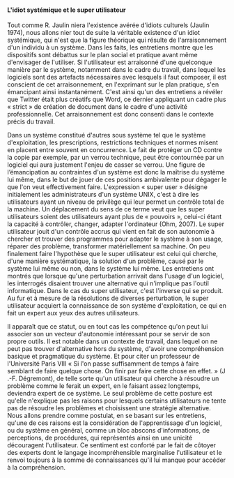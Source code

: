 #### L'idiot systémique et le super utilisateur

Tout comme R. Jaulin niera l'existence avérée d'idiots culturels (Jaulin 1974), nous allons nier tout de suite la véritable existence d'un idiot systémique, qui n'est que la figure théorique qui résulte de l'arraisonnement d'un individu à un système. Dans les faits, les entretiens montre que les dispositifs sont débattus sur le plan social et pratique avant même d'envisager de l'utiliser. Si l'utilisateur est arraisonné d'une quelconque manière par le système, notamment dans le cadre du travail, dans lequel les logiciels sont des artefacts nécessaires avec lesquels il faut composer, il est conscient de cet arraisonnement, en l'exprimant sur le plan pratique, s'en émancipant ainsi instantanément. C'est ainsi qu'un des entretiens a révéler que Twitter était plus créatifs que Word, ce dernier appliquant un cadre plus « strict » de création de document dans le cadre d'une activité professionnelle. Cet arraisonnement est donc consenti dans le contexte précis du travail. 

Dans un système constitué d'autres sous système tel que le système d'exploitation, les prescriptions, restrictions techniques et normes misent en placent entre souvent en concurrence. Le fait de protéger un CD contre la copie par exemple, par un verrou technique, peut être contournée par un logiciel qui aura justement l'enjeu de casser se verrou. Une figure de l’émancipation au contraintes d'un système est donc la maîtrise du système lui même, dans le but de jouer de ces positions ambivalente pour dégager le que l'on veut effectivement faire. L'expression « super user » désigne initialement les administrateurs d'un système UNIX, c'est à dire les utilisateurs ayant un niveau de privilège qui leur permet un contrôle total de la machine. Un déplacement du sens de ce terme veut que les super utilisateurs soient des utilisateurs ayant plus de « pouvoirs », celui-ci étant la capacité à contrôler, changer, adapter l'ordinateur (Ohm, 2007). Le super utilisateur jouit d'un contrôle accrus qui vient en fait de son autonomie à chercher et trouver des programmes pour adapter le système à son usage, réparer des problème, transformer matériellement sa machine. On peu finalement faire l'hypothèse que le super utilisateur est celui qui cherche, d'une manière systématique, la solution d'un problème, causé par le système lui même ou non, dans le système lui même. Les entretiens ont montrés que lorsque qu'une perturbation arrivait dans l'usage d'un logiciel, les interrogés disaient trouver une alternative qui n'implique pas l'outil informatique. Dans le cas du super utilisateur, c'est l'inverse qui se produit. Au fur et à mesure de la résolutions de diverses perturbation, le super utilisateur acquiert la connaissance de son système d'exploitation, ce qui en fait un expert aux yeux des autres utilisateurs.

Il apparaît que ce statut, ou en tout cas les compétence qu'on peut lui associer son un vecteur d'autonomie intéressant pour se servir de son propre outils. Il est notable dans un contexte de travail, dans lequel on ne peut pas trouver d'alternative hors du système, d'avoir une compréhension basique et pragmatique du système. Et pour citer un professeur de l'Université Paris VIII « Si l'on passe suffisamment de temps à faire semblant de faire quelque chose. On finir par faire cette chose en effet. » (J .-F. Dégremont), de telle sorte qu'un utilisateur qui cherche à résoudre un problème comme le ferait un expert, en le faisant assez longtemps, deviendra expert de ce système. Le seul problème de cette posture est qu'elle n'explique pas les raisons pour lesquels certains utilisateurs ne tente pas de résoudre les problèmes et choisissent une stratégie alternative. Nous allons prendre comme postulat, en se basant sur les entretiens, qu'une de ces raisons est la considération de l'apprentissage d'un logiciel, ou du système en général, comme un bloc abscons d'informations, de perceptions, de procédures, qui représentés ainsi en une unicité découragent l'utilisateur. Ce sentiment est conforté par le fait de côtoyer des experts dont le langage incompréhensible marginalise l'utilisateur et le renvoi toujours à la somme de connaissances qu'il lui manque pour accéder à la compréhension.